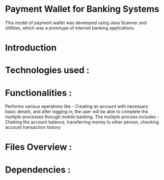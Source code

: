 # Payment Wallet for Banking Systems 
This model of payment wallet was developed using Java Scanner and Utilities, which was a prototype of internet banking applications

# Introduction


# Technologies used :


# Functionalities :
Performs various operations like - Creating an account with necessary basic details, and after logging in, the user will be able to complete the multiple processes through mobile banking. The multiple process includes - Cheking the account balance, transferring money to other person, checking account transaction history


# Files Overview :


# Dependencies :
